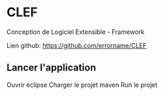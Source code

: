 # CLEF

Conception de Logiciel Extensible - Framework

Lien github: https://github.com/errorname/CLEF

## Lancer l'application

Ouvrir eclipse
Charger le projet maven
Run le projet
